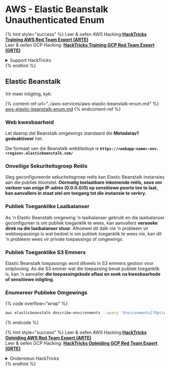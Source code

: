 # AWS - Elastic Beanstalk Unauthenticated Enum

{% hint style="success" %}
Leer & oefen AWS Hacking:<img src="../../../.gitbook/assets/image (1) (1) (1) (1).png" alt="" data-size="line">[**HackTricks Training AWS Red Team Expert (ARTE)**](https://training.hacktricks.xyz/courses/arte)<img src="../../../.gitbook/assets/image (1) (1) (1) (1).png" alt="" data-size="line">\
Leer & oefen GCP Hacking: <img src="../../../.gitbook/assets/image (2) (1).png" alt="" data-size="line">[**HackTricks Training GCP Red Team Expert (GRTE)**<img src="../../../.gitbook/assets/image (2) (1).png" alt="" data-size="line">](https://training.hacktricks.xyz/courses/grte)

<details>

<summary>Support HackTricks</summary>

* Kyk na die [**subskripsie planne**](https://github.com/sponsors/carlospolop)!
* **Sluit aan by die** 💬 [**Discord groep**](https://discord.gg/hRep4RUj7f) of die [**telegram groep**](https://t.me/peass) of **volg** ons op **Twitter** 🐦 [**@hacktricks\_live**](https://twitter.com/hacktricks_live)**.**
* **Deel hacking truuks deur PRs in te dien na die** [**HackTricks**](https://github.com/carlospolop/hacktricks) en [**HackTricks Cloud**](https://github.com/carlospolop/hacktricks-cloud) github repos.

</details>
{% endhint %}

## Elastic Beanstalk

Vir meer inligting, kyk:

{% content-ref url="../aws-services/aws-elastic-beanstalk-enum.md" %}
[aws-elastic-beanstalk-enum.md](../aws-services/aws-elastic-beanstalk-enum.md)
{% endcontent-ref %}

### Web kwesbaarheid

Let daarop dat Beanstalk omgewings standaard die **Metadatav1 gedeaktiveer** het.

Die formaat van die Beanstalk webbladsye is **`https://<webapp-name>-env.<region>.elasticbeanstalk.com/`**

### Onveilige Sekuriteitsgroep Reëls

Sleg geconfigureerde sekuriteitsgroep reëls kan Elastic Beanstalk instansies aan die publiek blootstel. **Oormatig toelaatbare inkomende reëls, soos om verkeer van enige IP-adres (0.0.0.0/0) op sensitiewe poorte toe te laat, kan aanvallers in staat stel om toegang tot die instansie te verkry**.

### Publiek Toeganklike Laaibalanser

As 'n Elastic Beanstalk omgewing 'n laaibalanser gebruik en die laaibalanser geconfigureer is om publiek toeganklik te wees, kan aanvallers **versoeke direk na die laaibalanser stuur**. Alhoewel dit dalk nie 'n probleem vir webtoepassings is wat bedoel is om publiek toeganklik te wees nie, kan dit 'n probleem wees vir private toepassings of omgewings.

### Publiek Toeganklike S3 Emmers

Elastic Beanstalk toepassings word dikwels in S3 emmers gestoor voor ontplooiing. As die S3 emmer wat die toepassing bevat publiek toeganklik is, kan 'n aanvaller **die toepassingskode aflaai en soek na kwesbaarhede of sensitiewe inligting**.

### Enumereer Publieke Omgewings

{% code overflow="wrap" %}
```bash
aws elasticbeanstalk describe-environments --query 'Environments[?OptionSettings[?OptionName==`aws:elbv2:listener:80:defaultProcess` && contains(OptionValue, `redirect`)]].{EnvironmentName:EnvironmentName, ApplicationName:ApplicationName, Status:Status}' --output table
```
{% endcode %}

{% hint style="success" %}
Leer & oefen AWS Hacking:<img src="../../../.gitbook/assets/image (1) (1) (1) (1).png" alt="" data-size="line">[**HackTricks Opleiding AWS Red Team Expert (ARTE)**](https://training.hacktricks.xyz/courses/arte)<img src="../../../.gitbook/assets/image (1) (1) (1) (1).png" alt="" data-size="line">\
Leer & oefen GCP Hacking: <img src="../../../.gitbook/assets/image (2) (1).png" alt="" data-size="line">[**HackTricks Opleiding GCP Red Team Expert (GRTE)**<img src="../../../.gitbook/assets/image (2) (1).png" alt="" data-size="line">](https://training.hacktricks.xyz/courses/grte)

<details>

<summary>Ondersteun HackTricks</summary>

* Kyk na die [**subskripsie planne**](https://github.com/sponsors/carlospolop)!
* **Sluit aan by die** 💬 [**Discord groep**](https://discord.gg/hRep4RUj7f) of die [**telegram groep**](https://t.me/peass) of **volg** ons op **Twitter** 🐦 [**@hacktricks\_live**](https://twitter.com/hacktricks_live)**.**
* **Deel hacking truuks deur PRs in te dien na die** [**HackTricks**](https://github.com/carlospolop/hacktricks) en [**HackTricks Cloud**](https://github.com/carlospolop/hacktricks-cloud) github repos.

</details>
{% endhint %}

